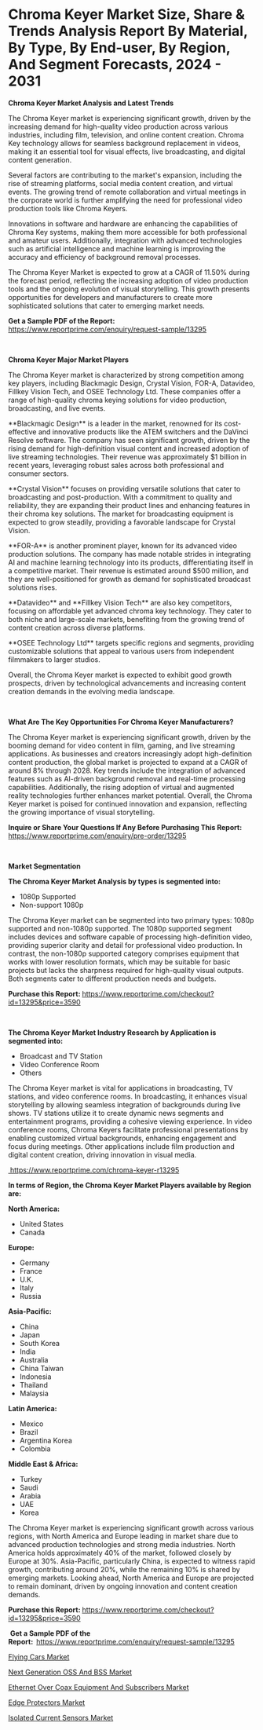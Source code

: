 <p><h1>Chroma Keyer Market Size, Share & Trends Analysis Report By Material, By Type, By End-user, By Region, And Segment Forecasts, 2024 - 2031</h1></p><p><strong>Chroma Keyer Market Analysis and Latest Trends</strong></p>
<p><p>The Chroma Keyer market is experiencing significant growth, driven by the increasing demand for high-quality video production across various industries, including film, television, and online content creation. Chroma Key technology allows for seamless background replacement in videos, making it an essential tool for visual effects, live broadcasting, and digital content generation.</p><p>Several factors are contributing to the market's expansion, including the rise of streaming platforms, social media content creation, and virtual events. The growing trend of remote collaboration and virtual meetings in the corporate world is further amplifying the need for professional video production tools like Chroma Keyers.</p><p>Innovations in software and hardware are enhancing the capabilities of Chroma Key systems, making them more accessible for both professional and amateur users. Additionally, integration with advanced technologies such as artificial intelligence and machine learning is improving the accuracy and efficiency of background removal processes.</p><p>The Chroma Keyer Market is expected to grow at a CAGR of 11.50% during the forecast period, reflecting the increasing adoption of video production tools and the ongoing evolution of visual storytelling. This growth presents opportunities for developers and manufacturers to create more sophisticated solutions that cater to emerging market needs.</p></p>
<p><strong>Get a Sample PDF of the Report:&nbsp;</strong> <a href="https://www.reportprime.com/enquiry/request-sample/13295?utm_campaign=1130&utm_medium=2&utm_source=Github&utm_content=ia&utm_term=16112024&utm_id=chroma-keyer">https://www.reportprime.com/enquiry/request-sample/13295</a></p>
<p>&nbsp;</p>
<p><strong>Chroma Keyer Major Market Players</strong></p>
<p><p>The Chroma Keyer market is characterized by strong competition among key players, including Blackmagic Design, Crystal Vision, FOR-A, Datavideo, Fillkey Vision Tech, and OSEE Technology Ltd. These companies offer a range of high-quality chroma keying solutions for video production, broadcasting, and live events.</p><p>**Blackmagic Design** is a leader in the market, renowned for its cost-effective and innovative products like the ATEM switchers and the DaVinci Resolve software. The company has seen significant growth, driven by the rising demand for high-definition visual content and increased adoption of live streaming technologies. Their revenue was approximately $1 billion in recent years, leveraging robust sales across both professional and consumer sectors.</p><p>**Crystal Vision** focuses on providing versatile solutions that cater to broadcasting and post-production. With a commitment to quality and reliability, they are expanding their product lines and enhancing features in their chroma key solutions. The market for broadcasting equipment is expected to grow steadily, providing a favorable landscape for Crystal Vision.</p><p>**FOR-A** is another prominent player, known for its advanced video production solutions. The company has made notable strides in integrating AI and machine learning technology into its products, differentiating itself in a competitive market. Their revenue is estimated around $500 million, and they are well-positioned for growth as demand for sophisticated broadcast solutions rises.</p><p>**Datavideo** and **Fillkey Vision Tech** are also key competitors, focusing on affordable yet advanced chroma key technology. They cater to both niche and large-scale markets, benefiting from the growing trend of content creation across diverse platforms.</p><p>**OSEE Technology Ltd** targets specific regions and segments, providing customizable solutions that appeal to various users from independent filmmakers to larger studios.</p><p>Overall, the Chroma Keyer market is expected to exhibit good growth prospects, driven by technological advancements and increasing content creation demands in the evolving media landscape.</p></p>
<p>&nbsp;</p>
<p><strong>What Are The Key Opportunities For Chroma Keyer Manufacturers?</strong></p>
<p><p>The Chroma Keyer market is experiencing significant growth, driven by the booming demand for video content in film, gaming, and live streaming applications. As businesses and creators increasingly adopt high-definition content production, the global market is projected to expand at a CAGR of around 8% through 2028. Key trends include the integration of advanced features such as AI-driven background removal and real-time processing capabilities. Additionally, the rising adoption of virtual and augmented reality technologies further enhances market potential. Overall, the Chroma Keyer market is poised for continued innovation and expansion, reflecting the growing importance of visual storytelling.</p></p>
<p><strong>Inquire or Share Your Questions If Any Before Purchasing This Report:</strong> <a href="https://www.reportprime.com/enquiry/pre-order/13295?utm_campaign=1130&utm_medium=2&utm_source=Github&utm_content=ia&utm_term=16112024&utm_id=chroma-keyer">https://www.reportprime.com/enquiry/pre-order/13295</a></p>
<p>&nbsp;</p>
<p><strong>Market Segmentation</strong></p>
<p><strong>The Chroma Keyer Market Analysis by types is segmented into:</strong></p>
<p><ul><li>1080p Supported</li><li>Non-support 1080p</li></ul></p>
<p><p>The Chroma Keyer market can be segmented into two primary types: 1080p supported and non-1080p supported. The 1080p supported segment includes devices and software capable of processing high-definition video, providing superior clarity and detail for professional video production. In contrast, the non-1080p supported category comprises equipment that works with lower resolution formats, which may be suitable for basic projects but lacks the sharpness required for high-quality visual outputs. Both segments cater to different production needs and budgets.</p></p>
<p><strong>Purchase this Report:&nbsp;</strong><a href="https://www.reportprime.com/checkout?id=13295&price=3590&utm_campaign=1130&utm_medium=2&utm_source=Github&utm_content=ia&utm_term=16112024&utm_id=chroma-keyer">https://www.reportprime.com/checkout?id=13295&price=3590</a></p>
<p>&nbsp;</p>
<p><strong>The Chroma Keyer Market Industry Research by Application is segmented into:</strong></p>
<p><ul><li>Broadcast and TV Station</li><li>Video Conference Room</li><li>Others</li></ul></p>
<p><p>The Chroma Keyer market is vital for applications in broadcasting, TV stations, and video conference rooms. In broadcasting, it enhances visual storytelling by allowing seamless integration of backgrounds during live shows. TV stations utilize it to create dynamic news segments and entertainment programs, providing a cohesive viewing experience. In video conference rooms, Chroma Keyers facilitate professional presentations by enabling customized virtual backgrounds, enhancing engagement and focus during meetings. Other applications include film production and digital content creation, driving innovation in visual media.</p></p>
<p><a href="https://www.reportprime.com/chroma-keyer-r13295?utm_campaign=1130&utm_medium=2&utm_source=Github&utm_content=ia&utm_term=16112024&utm_id=chroma-keyer">&nbsp;https://www.reportprime.com/chroma-keyer-r13295</a></p>
<p><strong>In terms of Region, the Chroma Keyer Market Players available by Region are:</strong></p>
<p>
    <p> <strong> North America: </strong>
        <ul>
            <li>United States</li>
            <li>Canada</li>
        </ul>
        </p> 
    <p> <strong> Europe: </strong>
        <ul>
            <li>Germany</li>
            <li>France</li>
            <li>U.K.</li>
            <li>Italy</li>
            <li>Russia</li>
        </ul>
        </p> 
    <p> <strong> Asia-Pacific: </strong>
        <ul>
            <li>China</li>
            <li>Japan</li>
            <li>South Korea</li>
            <li>India</li>
            <li>Australia</li>
            <li>China Taiwan</li>
            <li>Indonesia</li>
            <li>Thailand</li>
            <li>Malaysia</li>
        </ul>
        </p> 
    <p> <strong> Latin America: </strong>
        <ul>
            <li>Mexico</li>
            <li>Brazil</li>
            <li>Argentina Korea</li>
            <li>Colombia</li>
        </ul>
        </p> 
    <p> <strong> Middle East & Africa: </strong>
        <ul>
            <li>Turkey</li>
            <li>Saudi</li>
            <li>Arabia</li>
            <li>UAE</li>
            <li>Korea</li>
        </ul>
    </p>
    </p>
<p><p>The Chroma Keyer market is experiencing significant growth across various regions, with North America and Europe leading in market share due to advanced production technologies and strong media industries. North America holds approximately 40% of the market, followed closely by Europe at 30%. Asia-Pacific, particularly China, is expected to witness rapid growth, contributing around 20%, while the remaining 10% is shared by emerging markets. Looking ahead, North America and Europe are projected to remain dominant, driven by ongoing innovation and content creation demands.</p></p>
<p><strong>Purchase this Report: </strong><a href="https://www.reportprime.com/checkout?id=13295&price=3590&utm_campaign=1130&utm_medium=2&utm_source=Github&utm_content=ia&utm_term=16112024&utm_id=chroma-keyer">https://www.reportprime.com/checkout?id=13295&price=3590</a></p>
<p>&nbsp;<strong>Get a Sample PDF of the Report:&nbsp;&nbsp;</strong><a href="https://www.reportprime.com/enquiry/request-sample/13295?utm_campaign=1130&utm_medium=2&utm_source=Github&utm_content=ia&utm_term=16112024&utm_id=chroma-keyer">https://www.reportprime.com/enquiry/request-sample/13295</a></p>
<p><strong></strong></p>
<p><p><a href="https://github.com/RickHolmes3/Market-Research-Report-List-7/blob/main/flying-cars-market.md?utm_campaign=1130&utm_medium=2&utm_source=Github&utm_content=ia&utm_term=16112024&utm_id=chroma-keyer">Flying Cars Market</a></p><p><a href="https://issuu.com/reportprime-2/docs/next-generation-oss-and-bss-market-_1d01c733be9848?utm_campaign=1130&utm_medium=2&utm_source=Github&utm_content=ia&utm_term=16112024&utm_id=chroma-keyer">Next Generation OSS And BSS Market</a></p><p><a href="https://issuu.com/reportprime-2/docs/ethernet-over-coax-equipment-and-su_50f34aa1cc1705?utm_campaign=1130&utm_medium=2&utm_source=Github&utm_content=ia&utm_term=16112024&utm_id=chroma-keyer">Ethernet Over Coax Equipment And Subscribers Market</a></p><p><a href="https://www.linkedin.com/pulse/edge-protectors-market-refracting-trends-consumer-behaviors-luq2c?utm_campaign=1130&utm_medium=2&utm_source=Github&utm_content=ia&utm_term=16112024&utm_id=chroma-keyer">Edge Protectors Market</a></p><p><a href="https://www.linkedin.com/pulse/emerging-isolated-current-sensors-market-opportunities-analysis-iwbse?utm_campaign=1130&utm_medium=2&utm_source=Github&utm_content=ia&utm_term=16112024&utm_id=chroma-keyer">Isolated Current Sensors Market</a></p></p>